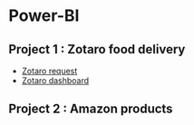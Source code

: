 # Power-BI
## Project 1 : Zotaro food delivery 
- [Zotaro request](https://github.com/KieuOanh2003/Power-BI/blob/main/Zotaro%20request.pdf)
- [Zotaro dashboard](https://github.com/KieuOanh2003/Power-BI/blob/main/Zotaro%20dashboard.rar)

## Project 2 : Amazon products
